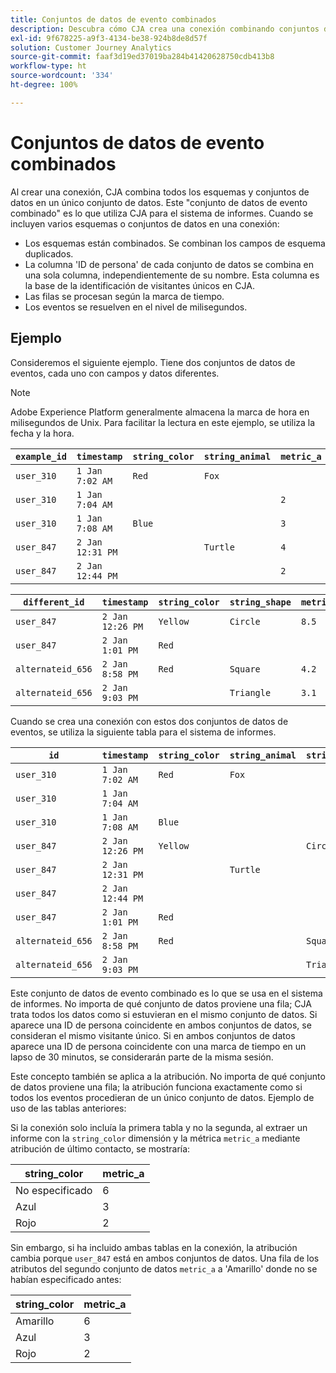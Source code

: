 ```yaml
---
title: Conjuntos de datos de evento combinados
description: Descubra cómo CJA crea una conexión combinando conjuntos de datos.
exl-id: 9f678225-a9f3-4134-be38-924b8de8d57f
solution: Customer Journey Analytics
source-git-commit: faaf3d19ed37019ba284b41420628750cdb413b8
workflow-type: ht
source-wordcount: '334'
ht-degree: 100%

---
```



# Conjuntos de datos de evento combinados

Al crear una conexión, CJA combina todos los esquemas y conjuntos de datos en un único conjunto de datos. Este &quot;conjunto de datos de evento combinado&quot; es lo que utiliza CJA para el sistema de informes. Cuando se incluyen varios esquemas o conjuntos de datos en una conexión:

* Los esquemas están combinados. Se combinan los campos de esquema duplicados.
* La columna &#39;ID de persona&#39; de cada conjunto de datos se combina en una sola columna, independientemente de su nombre. Esta columna es la base de la identificación de visitantes únicos en CJA.
* Las filas se procesan según la marca de tiempo.
* Los eventos se resuelven en el nivel de milisegundos.

## Ejemplo

Consideremos el siguiente ejemplo. Tiene dos conjuntos de datos de eventos, cada uno con campos y datos diferentes.

>[!NOTE]
>
>Adobe Experience Platform generalmente almacena la marca de hora en milisegundos de Unix. Para facilitar la lectura en este ejemplo, se utiliza la fecha y la hora.

| `example_id` | `timestamp` | `string_color` | `string_animal` | `metric_a` |
| --- | --- | --- | --- | --- |
| `user_310` | `1 Jan 7:02 AM` | `Red` | `Fox` |  |
| `user_310` | `1 Jan 7:04 AM` |  |  | `2` |
| `user_310` | `1 Jan 7:08 AM` | `Blue` |  | `3` |
| `user_847` | `2 Jan 12:31 PM` |  | `Turtle` | `4` |
| `user_847` | `2 Jan 12:44 PM` |  |  | `2` |

| `different_id` | `timestamp` | `string_color` | `string_shape` | `metric_b` |
| --- | --- | --- | --- | --- |
| `user_847` | `2 Jan 12:26 PM` | `Yellow` | `Circle` | `8.5` |
| `user_847` | `2 Jan 1:01 PM` | `Red` |  |  |
| `alternateid_656` | `2 Jan 8:58 PM` | `Red` | `Square` | `4.2` |
| `alternateid_656` | `2 Jan 9:03 PM` |  | `Triangle` | `3.1` |

Cuando se crea una conexión con estos dos conjuntos de datos de eventos, se utiliza la siguiente tabla para el sistema de informes.

| `id` | `timestamp` | `string_color` | `string_animal` | `string_shape` | `metric_a` | `metric_b` |
| --- | --- | --- | --- | --- | --- | --- |
| `user_310` | `1 Jan 7:02 AM` | `Red` | `Fox` |  |  |  |
| `user_310` | `1 Jan 7:04 AM` |  |  |  | `2` |  |
| `user_310` | `1 Jan 7:08 AM` | `Blue` |  |  | `3` |  |
| `user_847` | `2 Jan 12:26 PM` | `Yellow` |  | `Circle` |  | `8.5` |
| `user_847` | `2 Jan 12:31 PM` |  | `Turtle` |  | `4` |  |
| `user_847` | `2 Jan 12:44 PM` |  |  |  | `2` |  |
| `user_847` | `2 Jan 1:01 PM` | `Red` |  |  |  |  |
| `alternateid_656` | `2 Jan 8:58 PM` | `Red` |  | `Square` |  | `4.2` |
| `alternateid_656` | `2 Jan 9:03 PM` |  |  | `Triangle` |  | `3.1` |

Este conjunto de datos de evento combinado es lo que se usa en el sistema de informes. No importa de qué conjunto de datos proviene una fila; CJA trata todos los datos como si estuvieran en el mismo conjunto de datos. Si aparece una ID de persona coincidente en ambos conjuntos de datos, se consideran el mismo visitante único. Si en ambos conjuntos de datos aparece una ID de persona coincidente con una marca de tiempo en un lapso de 30 minutos, se considerarán parte de la misma sesión.

Este concepto también se aplica a la atribución. No importa de qué conjunto de datos proviene una fila; la atribución funciona exactamente como si todos los eventos procedieran de un único conjunto de datos. Ejemplo de uso de las tablas anteriores:

Si la conexión solo incluía la primera tabla y no la segunda, al extraer un informe con la `string_color` dimensión y la métrica `metric_a` mediante atribución de último contacto, se mostraría:

| string_color | metric_a |
| --- | --- |
| No especificado | 6 |
| Azul | 3 |
| Rojo | 2 |

Sin embargo, si ha incluido ambas tablas en la conexión, la atribución cambia porque `user_847` está en ambos conjuntos de datos. Una fila de los atributos del segundo conjunto de datos `metric_a` a &#39;Amarillo&#39; donde no se habían especificado antes:

| string_color | metric_a |
| --- | --- |
| Amarillo | 6 |
| Azul | 3 |
| Rojo | 2 |
